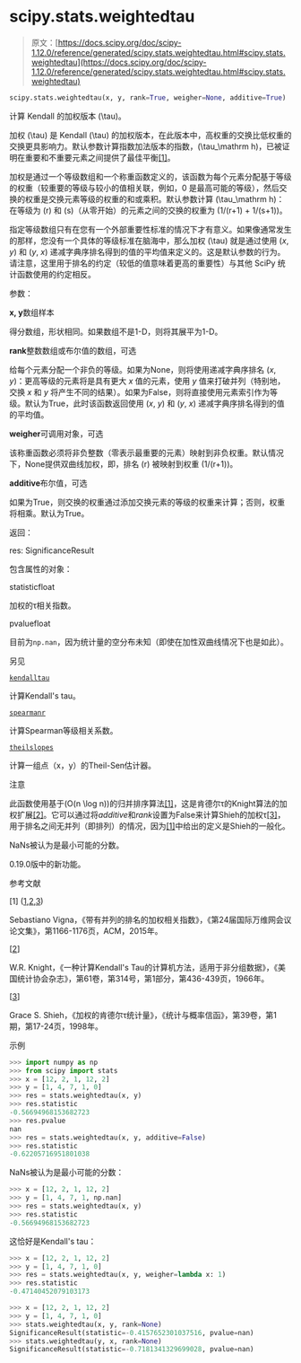 # scipy.stats.weightedtau

> 原文：[https://docs.scipy.org/doc/scipy-1.12.0/reference/generated/scipy.stats.weightedtau.html#scipy.stats.weightedtau](https://docs.scipy.org/doc/scipy-1.12.0/reference/generated/scipy.stats.weightedtau.html#scipy.stats.weightedtau)

```py
scipy.stats.weightedtau(x, y, rank=True, weigher=None, additive=True)
```

计算 Kendall 的加权版本 \(\tau\)。

加权 \(\tau\) 是 Kendall \(\tau\) 的加权版本，在此版本中，高权重的交换比低权重的交换更具影响力。默认参数计算指数加法版本的指数，\(\tau_\mathrm h\)，已被证明在重要和不重要元素之间提供了最佳平衡[[1]](#r9c7695fdc6ad-1)。

加权是通过一个等级数组和一个称重函数定义的，该函数为每个元素分配基于等级的权重（较重要的等级与较小的值相关联，例如，0 是最高可能的等级），然后交换的权重是交换元素等级的权重的和或乘积。默认参数计算 \(\tau_\mathrm h\)：在等级为 \(r\) 和 \(s\)（从零开始）的元素之间的交换的权重为 \(1/(r+1) + 1/(s+1)\)。

指定等级数组只有在您有一个外部重要性标准的情况下才有意义。如果像通常发生的那样，您没有一个具体的等级标准在脑海中，那么加权 \(\tau\) 就是通过使用 (*x*, *y*) 和 (*y*, *x*) 递减字典序排名得到的值的平均值来定义的。这是默认参数的行为。请注意，这里用于排名的约定（较低的值意味着更高的重要性）与其他 SciPy 统计函数使用的约定相反。

参数：

**x, y**数组样本

得分数组，形状相同。如果数组不是1-D，则将其展平为1-D。

**rank**整数数组或布尔值的数组，可选

给每个元素分配一个非负的等级。如果为None，则将使用递减字典序排名 (*x*, *y*)：更高等级的元素将是具有更大 *x* 值的元素，使用 *y* 值来打破并列（特别地，交换 *x* 和 *y* 将产生不同的结果）。如果为False，则将直接使用元素索引作为等级。默认为True，此时该函数返回使用 (*x*, *y*) 和 (*y*, *x*) 递减字典序排名得到的值的平均值。

**weigher**可调用对象，可选

该称重函数必须将非负整数（零表示最重要的元素）映射到非负权重。默认情况下，None提供双曲线加权，即，排名 \(r\) 被映射到权重 \(1/(r+1)\)。

**additive**布尔值，可选

如果为True，则交换的权重通过添加交换元素的等级的权重来计算；否则，权重将相乘。默认为True。

返回：

res: SignificanceResult

包含属性的对象：

statisticfloat

加权的τ相关指数。

pvaluefloat

目前为`np.nan`，因为统计量的空分布未知（即使在加性双曲线情况下也是如此）。

另见

[`kendalltau`](scipy.stats.kendalltau.html#scipy.stats.kendalltau "scipy.stats.kendalltau")

计算Kendall's tau。

[`spearmanr`](scipy.stats.spearmanr.html#scipy.stats.spearmanr "scipy.stats.spearmanr")

计算Spearman等级相关系数。

[`theilslopes`](scipy.stats.theilslopes.html#scipy.stats.theilslopes "scipy.stats.theilslopes")

计算一组点（x，y）的Theil-Sen估计器。

注意

此函数使用基于\(O(n \log n)\)的归并排序算法[[1]](#r9c7695fdc6ad-1)，这是肯德尔τ的Knight算法的加权扩展[[2]](#r9c7695fdc6ad-2)。它可以通过将*additive*和*rank*设置为False来计算Shieh的加权τ[[3]](#r9c7695fdc6ad-3)，用于排名之间无并列（即排列）的情况，因为[[1]](#r9c7695fdc6ad-1)中给出的定义是Shieh的一般化。

NaNs被认为是最小可能的分数。

0.19.0版中的新功能。

参考文献

[1] ([1](#id1),[2](#id2),[3](#id5))

Sebastiano Vigna，《带有并列的排名的加权相关指数》，《第24届国际万维网会议论文集》，第1166-1176页，ACM，2015年。

[[2](#id3)]

W.R. Knight，《一种计算Kendall's Tau的计算机方法，适用于非分组数据》，《美国统计协会杂志》，第61卷，第314号，第1部分，第436-439页，1966年。

[[3](#id4)]

Grace S. Shieh，《加权的肯德尔τ统计量》，《统计与概率信函》，第39卷，第1期，第17-24页，1998年。

示例

```py
>>> import numpy as np
>>> from scipy import stats
>>> x = [12, 2, 1, 12, 2]
>>> y = [1, 4, 7, 1, 0]
>>> res = stats.weightedtau(x, y)
>>> res.statistic
-0.56694968153682723
>>> res.pvalue
nan
>>> res = stats.weightedtau(x, y, additive=False)
>>> res.statistic
-0.62205716951801038 
```

NaNs被认为是最小可能的分数：

```py
>>> x = [12, 2, 1, 12, 2]
>>> y = [1, 4, 7, 1, np.nan]
>>> res = stats.weightedtau(x, y)
>>> res.statistic
-0.56694968153682723 
```

这恰好是Kendall's tau：

```py
>>> x = [12, 2, 1, 12, 2]
>>> y = [1, 4, 7, 1, 0]
>>> res = stats.weightedtau(x, y, weigher=lambda x: 1)
>>> res.statistic
-0.47140452079103173 
```

```py
>>> x = [12, 2, 1, 12, 2]
>>> y = [1, 4, 7, 1, 0]
>>> stats.weightedtau(x, y, rank=None)
SignificanceResult(statistic=-0.4157652301037516, pvalue=nan)
>>> stats.weightedtau(y, x, rank=None)
SignificanceResult(statistic=-0.7181341329699028, pvalue=nan) 
```

